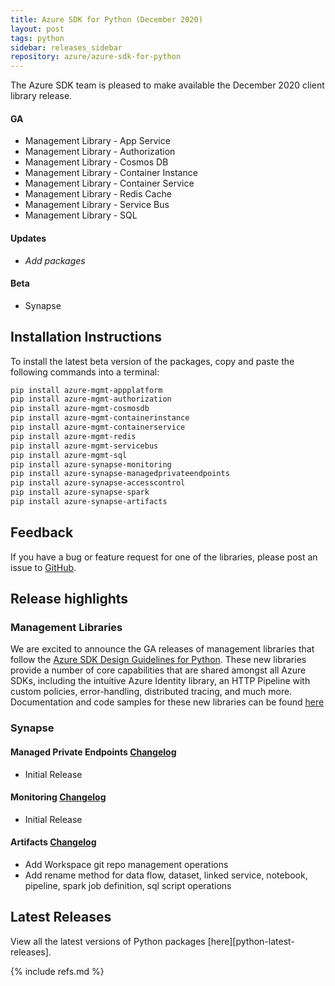 ```yaml
---
title: Azure SDK for Python (December 2020)
layout: post
tags: python
sidebar: releases_sidebar
repository: azure/azure-sdk-for-python
---
```


The Azure SDK team is pleased to make available the December 2020 client library release.

#### GA

- Management Library - App Service
- Management Library - Authorization
- Management Library - Cosmos DB
- Management Library - Container Instance
- Management Library - Container Service
- Management Library - Redis Cache
- Management Library - Service Bus
- Management Library - SQL

#### Updates

- _Add packages_

#### Beta

- Synapse

## Installation Instructions

To install the latest beta version of the packages, copy and paste the following commands into a terminal:

```bash
pip install azure-mgmt-appplatform
pip install azure-mgmt-authorization
pip install azure-mgmt-cosmosdb
pip install azure-mgmt-containerinstance
pip install azure-mgmt-containerservice
pip install azure-mgmt-redis
pip install azure-mgmt-servicebus
pip install azure-mgmt-sql
pip install azure-synapse-monitoring
pip install azure-synapse-managedprivateendpoints
pip install azure-synapse-accesscontrol
pip install azure-synapse-spark
pip install azure-synapse-artifacts
```

## Feedback

If you have a bug or feature request for one of the libraries, please post an issue to [GitHub](https://github.com/azure/azure-sdk-for-python/issues).

## Release highlights

### Management Libraries
We are excited to announce the GA releases of management libraries that follow the [Azure SDK Design Guidelines for Python](https://azure.github.io/azure-sdk/python/guidelines/). These new libraries provide a number of core capabilities that are shared amongst all Azure SDKs, including the intuitive Azure Identity library, an HTTP Pipeline with custom policies, error-handling, distributed tracing, and much more. Documentation and code samples for these new libraries can be found [here](https://aka.ms/azsdk/python/mgmt)

### Synapse

#### Managed Private Endpoints [Changelog](https://github.com/Azure/azure-sdk-for-python/blob/main/sdk/synapse/azure-synapse-managedprivateendpoints/CHANGELOG.md)

- Initial Release

#### Monitoring [Changelog](https://github.com/Azure/azure-sdk-for-python/blob/main/sdk/synapse/azure-synapse-monitoring/CHANGELOG.md)

- Initial Release

#### Artifacts [Changelog](https://github.com/Azure/azure-sdk-for-python/blob/main/sdk/synapse/azure-synapse-artifacts/CHANGELOG.md)

- Add Workspace git repo management operations
- Add rename method for data flow, dataset, linked service, notebook, pipeline, spark job definition, sql script operations

## Latest Releases

View all the latest versions of Python packages [here][python-latest-releases].

{% include refs.md %}
